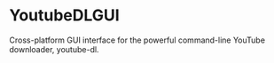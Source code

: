 # YoutubeDLGUI
Cross-platform GUI interface for the powerful command-line YouTube downloader, youtube-dl.
